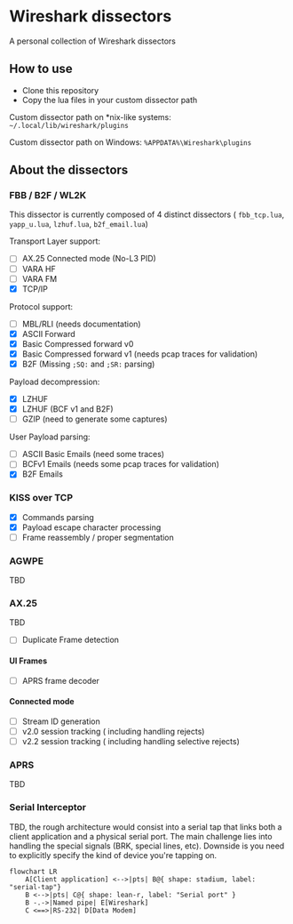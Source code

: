 # Wireshark dissectors
A personal collection of Wireshark dissectors

## How to use
  - Clone this repository
  - Copy the lua files in your custom dissector path

Custom dissector path on *nix-like systems: `~/.local/lib/wireshark/plugins`

Custom dissector path on Windows: `%APPDATA%\Wireshark\plugins`

## About the dissectors

### FBB / B2F / WL2K
This dissector is currently composed of 4 distinct dissectors ( `fbb_tcp.lua`, `yapp_u.lua`, `lzhuf.lua`, `b2f_email.lua`)

Transport Layer support:
  - [ ] AX.25 Connected mode (No-L3 PID)
  - [ ] VARA HF
  - [ ] VARA FM 
  - [X] TCP/IP

Protocol support:
  - [ ] MBL/RLI (needs documentation)
  - [X] ASCII Forward
  - [X] Basic Compressed forward v0
  - [X] Basic Compressed forward v1 (needs pcap traces for validation)
  - [X] B2F (Missing `;SQ:` and `;SR:` parsing)

Payload decompression:
  - [X] LZHUF
  - [X] LZHUF (BCF v1 and B2F)
  - [ ] GZIP (need to generate some captures)

User Payload parsing:
  - [ ] ASCII Basic Emails (need some traces)
  - [ ] BCFv1 Emails (needs some pcap traces for validation)
  - [X] B2F Emails

### KISS over TCP
  - [X] Commands parsing
  - [X] Payload escape character processing
  - [ ] Frame reassembly / proper segmentation

### AGWPE
TBD

### AX.25
TBD
  - [ ] Duplicate Frame detection

#### UI Frames
  - [ ] APRS frame decoder

#### Connected mode
  - [ ] Stream ID generation
  - [ ] v2.0 session tracking ( including handling rejects)
  - [ ] v2.2 session tracking ( including handling selective rejects)

### APRS
TBD

### Serial Interceptor
TBD, the rough architecture would consist into a serial tap that links both a client application and a physical serial port.
The main challenge lies into handling the special signals (BRK, special lines, etc).
Downside is you need to explicitly specify the kind of device you're tapping on.

```mermaid
flowchart LR
    A[Client application] <-->|pts| B@{ shape: stadium, label: "serial-tap"}
    B <-->|pts| C@{ shape: lean-r, label: "Serial port" }
    B -.->|Named pipe| E[Wireshark]
    C <==>|RS-232| D[Data Modem]
```
